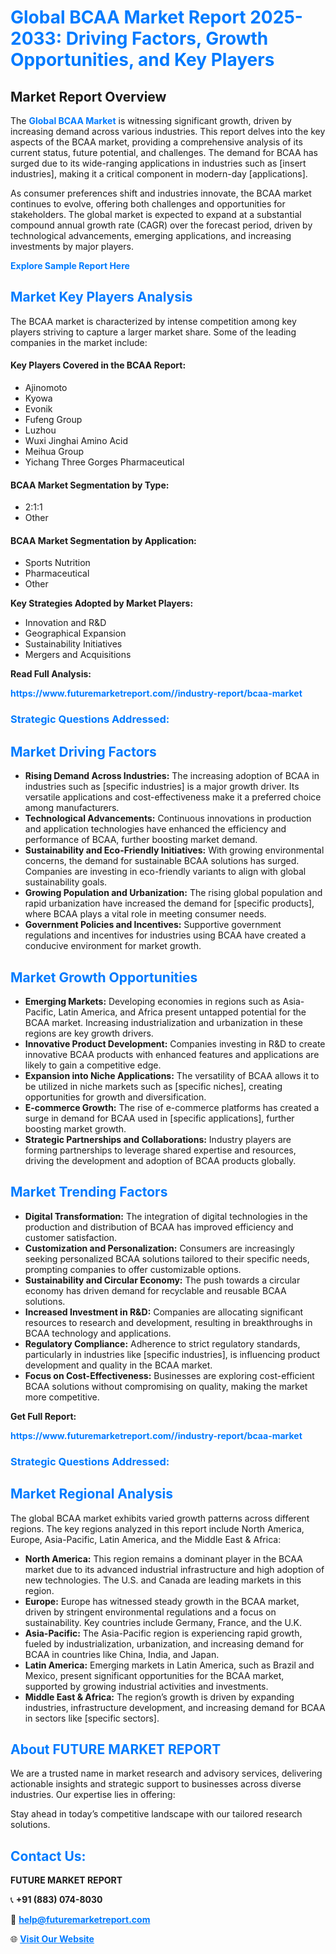 <h1 style="color: #007BFF;">Global BCAA Market Report 2025-2033: Driving Factors, Growth Opportunities, and Key Players</h1>

<section id="overview">
<h2>Market Report Overview</h2>
<p>The <a href="https://www.futuremarketreport.com//industry-report/bcaa-market" style="color: #007BFF; text-decoration: none;"><strong>Global BCAA Market</strong></a> is witnessing significant growth, driven by increasing demand across various industries. This report delves into the key aspects of the BCAA market, providing a comprehensive analysis of its current status, future potential, and challenges. The demand for BCAA has surged due to its wide-ranging applications in industries such as [insert industries], making it a critical component in modern-day [applications].</p>
<p>As consumer preferences shift and industries innovate, the BCAA market continues to evolve, offering both challenges and opportunities for stakeholders. The global market is expected to expand at a substantial compound annual growth rate (CAGR) over the forecast period, driven by technological advancements, emerging applications, and increasing investments by major players.</p>
</section>

<section id="overview">
<p><a href="https://www.futuremarketreport.com//request-sample/reportId=88542" style="color: #007BFF; text-decoration: none;"><strong>Explore Sample Report Here</strong></a></p>
</section>

<section id="key-players">
<h2 style="color: #007BFF;">Market Key Players Analysis</h2>
<p>The BCAA market is characterized by intense competition among key players striving to capture a larger market share. Some of the leading companies in the market include:</p>
<h4>Key Players Covered in the BCAA Report:</h4>
<ul><li>Ajinomoto</li><li>Kyowa</li><li>Evonik</li><li>Fufeng Group</li><li>Luzhou</li><li>Wuxi Jinghai Amino Acid</li><li>Meihua Group</li><li>Yichang Three Gorges Pharmaceutical</li></ul>
<h4>BCAA Market Segmentation by Type:</h4>
<ul><li>2:1:1</li><li>Other</li></ul>

<h4>BCAA Market Segmentation by Application:</h4>
<ul><li>Sports Nutrition</li><li>Pharmaceutical</li><li>Other</li></ul>
<p><strong>Key Strategies Adopted by Market Players:</strong></p>
<ul>
<li>Innovation and R&D</li>
<li>Geographical Expansion</li>
<li>Sustainability Initiatives</li>
<li>Mergers and Acquisitions</li>
</ul>
</section>

<section>
<p><strong>Read Full Analysis: </strong></p><a href="https://www.futuremarketreport.com//industry-report/bcaa-market" style="color: #007BFF; text-decoration: none;"><strong>https://www.futuremarketreport.com//industry-report/bcaa-market</strong></a>
<h3 style="color: #007BFF;">Strategic Questions Addressed:</h3>
</section>

<section id="driving-factors">
<h2 style="color: #007BFF;">Market Driving Factors</h2>
<ul>
<li><strong>Rising Demand Across Industries:</strong> The increasing adoption of BCAA in industries such as [specific industries] is a major growth driver. Its versatile applications and cost-effectiveness make it a preferred choice among manufacturers.</li>
<li><strong>Technological Advancements:</strong> Continuous innovations in production and application technologies have enhanced the efficiency and performance of BCAA, further boosting market demand.</li>
<li><strong>Sustainability and Eco-Friendly Initiatives:</strong> With growing environmental concerns, the demand for sustainable BCAA solutions has surged. Companies are investing in eco-friendly variants to align with global sustainability goals.</li>
<li><strong>Growing Population and Urbanization:</strong> The rising global population and rapid urbanization have increased the demand for [specific products], where BCAA plays a vital role in meeting consumer needs.</li>
<li><strong>Government Policies and Incentives:</strong> Supportive government regulations and incentives for industries using BCAA have created a conducive environment for market growth.</li>
</ul>
</section>

<section id="growth-opportunities">
<h2 style="color: #007BFF;">Market Growth Opportunities</h2>
<ul>
<li><strong>Emerging Markets:</strong> Developing economies in regions such as Asia-Pacific, Latin America, and Africa present untapped potential for the BCAA market. Increasing industrialization and urbanization in these regions are key growth drivers.</li>
<li><strong>Innovative Product Development:</strong> Companies investing in R&D to create innovative BCAA products with enhanced features and applications are likely to gain a competitive edge.</li>
<li><strong>Expansion into Niche Applications:</strong> The versatility of BCAA allows it to be utilized in niche markets such as [specific niches], creating opportunities for growth and diversification.</li>
<li><strong>E-commerce Growth:</strong> The rise of e-commerce platforms has created a surge in demand for BCAA used in [specific applications], further boosting market growth.</li>
<li><strong>Strategic Partnerships and Collaborations:</strong> Industry players are forming partnerships to leverage shared expertise and resources, driving the development and adoption of BCAA products globally.</li>
</ul>
</section>

<section id="trending-factors">
<h2 style="color: #007BFF;">Market Trending Factors</h2>
<ul>
<li><strong>Digital Transformation:</strong> The integration of digital technologies in the production and distribution of BCAA has improved efficiency and customer satisfaction.</li>
<li><strong>Customization and Personalization:</strong> Consumers are increasingly seeking personalized BCAA solutions tailored to their specific needs, prompting companies to offer customizable options.</li>
<li><strong>Sustainability and Circular Economy:</strong> The push towards a circular economy has driven demand for recyclable and reusable BCAA solutions.</li>
<li><strong>Increased Investment in R&D:</strong> Companies are allocating significant resources to research and development, resulting in breakthroughs in BCAA technology and applications.</li>
<li><strong>Regulatory Compliance:</strong> Adherence to strict regulatory standards, particularly in industries like [specific industries], is influencing product development and quality in the BCAA market.</li>
<li><strong>Focus on Cost-Effectiveness:</strong> Businesses are exploring cost-efficient BCAA solutions without compromising on quality, making the market more competitive.</li>
</ul>
</section>

<section>
<p><strong>Get Full Report: </strong></p><a href="https://www.futuremarketreport.com//industry-report/bcaa-market" style="color: #007BFF; text-decoration: none;"><strong>https://www.futuremarketreport.com//industry-report/bcaa-market</strong></a>
<h3 style="color: #007BFF;">Strategic Questions Addressed:</h3>
</section>


<section id="regional-analysis">
<h2 style="color: #007BFF;">Market Regional Analysis</h2>
<p>The global BCAA market exhibits varied growth patterns across different regions. The key regions analyzed in this report include North America, Europe, Asia-Pacific, Latin America, and the Middle East & Africa:</p>
<ul>
<li><strong>North America:</strong> This region remains a dominant player in the BCAA market due to its advanced industrial infrastructure and high adoption of new technologies. The U.S. and Canada are leading markets in this region.</li>
<li><strong>Europe:</strong> Europe has witnessed steady growth in the BCAA market, driven by stringent environmental regulations and a focus on sustainability. Key countries include Germany, France, and the U.K.</li>
<li><strong>Asia-Pacific:</strong> The Asia-Pacific region is experiencing rapid growth, fueled by industrialization, urbanization, and increasing demand for BCAA in countries like China, India, and Japan.</li>
<li><strong>Latin America:</strong> Emerging markets in Latin America, such as Brazil and Mexico, present significant opportunities for the BCAA market, supported by growing industrial activities and investments.</li>
<li><strong>Middle East & Africa:</strong> The region’s growth is driven by expanding industries, infrastructure development, and increasing demand for BCAA in sectors like [specific sectors].</li>
</ul>
</section>

<footer>
<h2 style="color: #007BFF;">About FUTURE MARKET REPORT</h2>
<p>We are a trusted name in market research and advisory services, delivering actionable insights and strategic support to businesses across diverse industries. Our expertise lies in offering:</p>

<p>Stay ahead in today’s competitive landscape with our tailored research solutions.</p>

<h2 style="color: #007BFF;">Contact Us:</h2>
<p><strong>FUTURE MARKET REPORT</strong></p>
<p>📞 <strong>+91 (883) 074-8030</strong></p>
<p>📧 <strong><a href="mailto:help@futuremarketreport.com" style="color: #007BFF;">help@futuremarketreport.com</a></strong></p>
<p>🌐 <strong><a href="https://www.futuremarketreport.com/" style="color: #007BFF;">Visit Our Website</a></strong></p>
</footer>